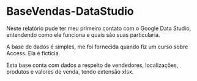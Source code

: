 # BaseVendas-DataStudio

Neste relatório pude ter meu primeiro contato com o Google Data Studio, entendendo como ele funciona e quais são suas particularia.

A base de dados é simples,  me foi fornecida  quando fiz um curso sobre Access. Ela é fictícia.  

Esta base conta com  dados a respeito de vendedores, localizações, produtos e valores de venda, tendo extensão xlsx.
